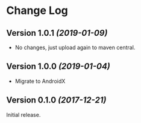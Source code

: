 Change Log
==========

Version 1.0.1 *(2019-01-09)*
----------------------------

* No changes, just upload again to maven central.

Version 1.0.0 *(2019-01-04)*
----------------------------

* Migrate to AndroidX

Version 0.1.0 *(2017-12-21)*
----------------------------

Initial release.
